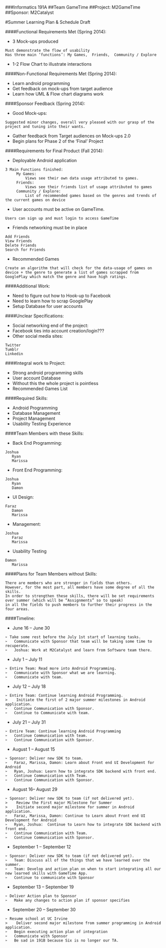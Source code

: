 ###Informatics 191A
##Team GameTime
##Project: M2GameTime
##Sponsor: M2Catalyst

#Summer Learning Plan & Schedule Draft


####Functional Requirements Met (Spring 2014):
+ 3 Mock-ups produced
<pre><code>Must demonstrate the flow of usability 
Has three main ‘functions’: My Games,  Friends,  Community / Explore
</code></pre>
+ 1-2 Flow Chart to illustrate interactions

####Non-Functional Requirements Met (Spring 2014):
+ Learn android programming
+ Get feedback on mock-ups from target audience
+ Learn how UML & Flow chart diagrams work

####Sponsor Feedback (Spring 2014):
+ Good Mock-ups:
<pre><code>Suggested minor changes, overall very pleased with our grasp of the project and tuning into their wants.
</code></pre>
+ Gather feedback from Target audiences on Mock-ups 2.0
+ Begin plans for Phase 2 of the ‘Final’ Project

####Requirements for Final Product (Fall 2014):
+ Deployable Android application
<pre><code>3 Main Functions finished:
     My Games:	
         Views see their own data usage attributed to games.
     Friends:
         Views see their friends list of usage attributed to games
     Community / Explore:
         List of recommended games based on the genres and trends of the current games on device
</code></pre>
+ User accounts must be active on GameTime.
<pre><code>Users can sign up and must login to access GameTime</code></pre>
+ Friends networking must be in place
<pre><code>Add Friends
View Friends
Delete Friends
Search for Friends
</code></pre>
+ Recommended Games
<pre><code>Create an algorithm that will check for the data-usage of games on device + the genre to generate a list of games scrapped from GooglePlay which match the genre and have high ratings.
</code></pre>

####Additional Work:
+ Need to figure out how to Hook-up to Facebook
+ Need to learn how to scrap GooglePlay
+ Setup Database for user accounts 

####Unclear Specifications:
+ Social networking end of the project:
+ Facebook ties into account creation/login???
+ Other social media sites:
<pre><code>Twitter
Tumblr
Linkedin
</code></pre>

####Integral work to Project:
+ Strong android programming skills
+ User account Database
+ Without this the whole project is pointless
+ Recommended Games List

####Required Skills:
+ Android Programming
+ Database Management
+ Project Management
+ Usability Testing Experience

####Team Members with these Skills:
+ Back End Programming:
<pre><code>Joshua
   Ryan
   Marissa
</code></pre>
+ Front End Programming:
<pre><code>Joshua
   Ryan
   Damon
</code></pre>
+ UI Design:
<pre><code>Faraz
   Damon
   Marissa
</code></pre>
+ Management:
<pre><code>Joshua
   Faraz
   Marissa
</code></pre>
+ Usability Testing
<pre><code>Damon
   Marissa
</code></pre>

####Plans for Team Members without Skills:
<pre><code>There are members who are stronger in fields than others.  
However, for the most part, all members have some degree of all the skills.  
In order to strengthen these skills, there will be set requirements over summer (which will be “Assignments” so to speak)
in all the fields to push members to further their progress in the four areas.
</code></pre>

####Timeline: 

+ June 16 – June 30
<pre><code>➢ Take some rest before the July 1st start of learning tasks.
➢	Communicate with Sponsor that team will be taking some time to recuperate.  
➢	Joshua: Work at M2Catalyst and learn from Software team there.
</code></pre>

+ July 1 – July 11
<pre><code>➢ Entire Team: Read more into Android Programming.
➢	Communicate with Sponsor what we are learning.
➢	Communicate with team. 
</code></pre>

+ July 12 – July 18
<pre><code>➢ Entire Team: Continue learning Android Programming.
>    Initiate the first of 2 major summer milestones in Android application.
➢	Continue Communication with Sponsor.
➢	Continue to Communicate with team.
</code></pre>

+ July 21 – July 31
<pre><code>➢ Entire Team: Continue learning Android Programming
➢	Continue Communication with team.
➢	Continue Communication with Sponsor. 
</code></pre>

+ August 1 – August 15
<pre><code>➢ Sponsor: Deliver new SDK to team.
➢	Faraz, Marissa, Damon: Learn about Front end UI Development for Android
➢	Ryan, Joshua: Learn how to integrate SDK backend with front end.
➢	Continue Communication with Team. 
➢	Continue Communication with Sponsor.
</code></pre>

+ August 16– August 29
<pre><code>➢ Sponsor: Deliver new SDK to team (if not delivered yet). 
>    Review the First major Milestone for Summer 
>    Initiate second major milestone for summer in Android application.
➢	Faraz, Marissa, Damon: Continue to Learn about Front end UI Development for Android
➢	Ryan, Joshua:  Continue to Learn how to integrate SDK backend with front end.
➢	Continue Communication with Team. 
➢	Continue Communication with Sponsor.
</code></pre>

+ September 1 – September 12
<pre><code>➢ Sponsor: Deliver new SDK to team (if not delivered yet). 
➢	Team: Discuss all of the things that we have learned over the summer.
➢	Team: Develop and action plan on when to start integrating all our new learned skills with GameTime App.
➢	Continue to communicate with Sponsor
</code></pre>

+ September 13 – September 19
<pre><code>➢ Deliver Action plan to Sponsor
➢	Make any changes to action plan if sponsor specifies
</code></pre>

+ September 20 – September 30
<pre><code>➢ Resume school at UC Irvine
>    Deliver second major milestone from summer programming in Android application.
➢	Begin executing action plan of integration
➢	Communicate with Sponsor
➢	Be sad in 191B because Six is no longer our TA.
</code></pre>


